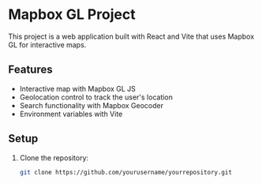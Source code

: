# Mapbox GL Project

This project is a web application built with React and Vite that uses Mapbox GL for interactive maps.

## Features

- Interactive map with Mapbox GL JS
- Geolocation control to track the user's location
- Search functionality with Mapbox Geocoder
- Environment variables with Vite

## Setup

1. Clone the repository:

   ```bash
   git clone https://github.com/yourusername/yourrepository.git